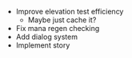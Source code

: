 - Improve elevation test efficiency
  - Maybe just cache it?
- Fix mana regen checking
- Add dialog system
- Implement story